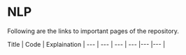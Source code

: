 # NLP 
Following are the links to important pages of the repository. 

Title | Code | Explaination | 
--- | --- | --- | --- |--- |--- |
